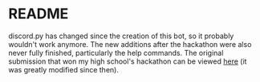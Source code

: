 # README
 
discord.py has changed since the creation of this bot, so it probably wouldn't work anymore. The new additions after the hackathon were also never fully finished, particularly the help commands. The original submission that won my high school's hackathon can be viewed [here](https://devpost.com/software/server-insights) (it was greatly modified since then).
